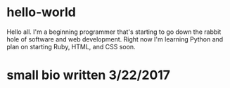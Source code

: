 # hello-world

Hello all. I'm a beginning programmer that's starting to go down the rabbit hole of software and web development. Right now I'm learning
Python and plan on starting Ruby, HTML, and CSS soon.

# small bio written 3/22/2017
